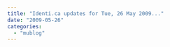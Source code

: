 ```yaml
---
title: "Identi.ca updates for Tue, 26 May 2009..."
date: "2009-05-26"
categories: 
  - "mublog"
---
```



